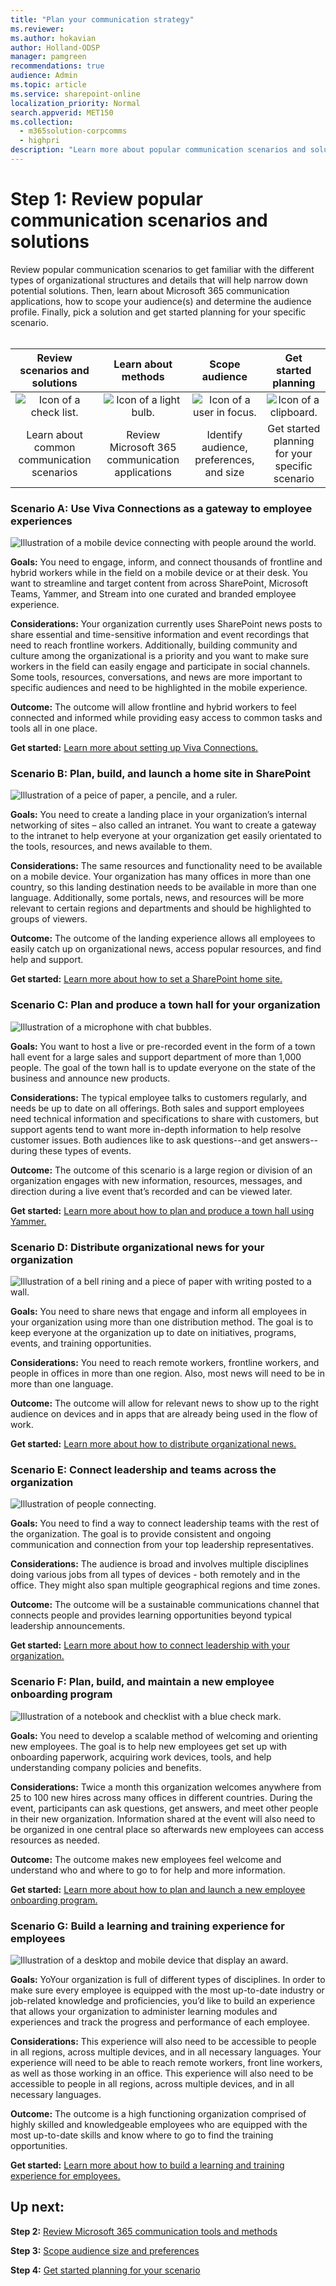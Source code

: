 ```yaml
---
title: "Plan your communication strategy"
ms.reviewer: 
ms.author: hokavian
author: Holland-ODSP
manager: pamgreen
recommendations: true
audience: Admin
ms.topic: article
ms.service: sharepoint-online
localization_priority: Normal
search.appverid: MET150
ms.collection: 
  - m365solution-corpcomms
  - highpri
description: "Learn more about popular communication scenarios and solutions"
---
```


# Step 1: Review popular communication scenarios and solutions

Review popular communication scenarios to get familiar with the different types of organizational structures and details that will help narrow down potential solutions. Then, learn about Microsoft 365 communication applications, how to scope your audience(s) and determine the audience profile. Finally, pick a solution and get started planning for your specific scenario.
<br>
<br>


| Review scenarios and solutions    | Learn about methods |Scope audience   |Get started planning   |
| :------------------: | :------------------: |:---------------:|:---------------:|
| ![Icon of a check list.](media/task-check.png)  |   ![Icon of a light bulb.](media/bulb-blue.png) |   ![Icon of a user in focus.](media/icon-plan-personalize.png) | ![Icon of a clipboard.](media/icon-plan-plan.png) |
| Learn about common communication scenarios|Review Microsoft 365 communication applications   | Identify audience, preferences, and size  |Get started planning for your specific scenario   |


### Scenario A: Use Viva Connections as a gateway to employee experiences


![Illustration of a mobile device connecting with people around the world.](media/cc-viva-connections.png)

**Goals:** You need to engage, inform, and connect thousands of frontline and hybrid workers while in the field on a mobile device or at their desk. You want to streamline and target content from across SharePoint, Microsoft Teams, Yammer, and Stream into one curated and branded employee experience. 
<br>

**Considerations:** Your organization currently uses SharePoint news posts to share essential and time-sensitive information and event recordings that need to reach frontline workers. Additionally, building community and culture among the organizational is a priority and you want to make sure workers in the field can easily engage and participate in social channels. Some tools, resources, conversations, and news are more important to specific audiences and need to be highlighted in the mobile experience. 
<br>

**Outcome:** The outcome will allow frontline and hybrid workers to feel connected and informed while providing easy access to common tasks and tools all in one place. 

**Get started:** [Learn more about setting up Viva Connections.](guide-to-setting-up-viva-connections.md)


### Scenario B: Plan, build, and launch a home site in SharePoint

![Illustration of a peice of paper, a pencile, and a ruler.](media/cc-home-site.png)

**Goals:** You need to create a landing place in your organization’s internal networking of sites – also called an intranet. You want to create a gateway to the intranet to help everyone at your organization get easily orientated to the tools, resources, and news available to them. 
<br>

**Considerations:** The same resources and functionality need to be available on a mobile device. Your organization has many offices in more than one country, so this landing destination needs to be available in more than one language. Additionally, some portals, news, and resources will be more relevant to certain regions and departments and should be highlighted to groups of viewers. 
<br>

**Outcome:** The outcome of the landing experience allows all employees to easily catch up on organizational news, access popular resources, and find help and support.

**Get started:** [Learn more about how to set a SharePoint home site.](home-site-plan.md)


### Scenario C: Plan and produce a town hall for your organization

![Illustration of a microphone with chat bubbles.](media/cc-town-hall.png)

**Goals:** You want to host a live or pre-recorded event in the form of a town hall event for a large sales and support department of more than 1,000 people. The goal of the town hall is to update everyone on the state of the business and announce new products. 
<br>

**Considerations:** The typical employee talks to customers regularly, and needs be up to date on all offerings. Both sales and support employees need technical information and specifications to share with customers, but support agents tend to want more in-depth information to help resolve customer issues. Both audiences like to ask questions--and get answers--during these types of events. 
<br>

**Outcome:** The outcome of this scenario is a large region or division of an organization engages with new information, resources, messages, and direction during a live event that’s recorded and can be viewed later.

**Get started:** [Learn more about how to plan and produce a town hall using Yammer.](hold-town-hall-using-yammer.md)



### Scenario D: Distribute organizational news for your organization

![Illustration of a bell rining and a piece of paper with writing posted to a wall.](media/cc-news.png)

**Goals:** You need to share news that engage and inform all employees in your organization using more than one distribution method. The goal is to keep everyone at the organization up to date on initiatives, programs, events, and training opportunities. 
<br>

**Considerations:** You need to reach remote workers, frontline workers, and people in offices in more than one region. Also, most news will need to be in more than one language. 
<br>

**Outcome:** The outcome will allow for relevant news to show up to the right audience on devices and in apps that are already being used in the flow of work.

**Get started:** [Learn more about how to distribute organizational news.](distribute-corporate-news-to-your-organization.md)



### Scenario E: Connect leadership and teams across the organization

![Illustration of people connecting.](media/cc-leadership-connection.png)

**Goals:** You need to find a way to connect leadership teams with the rest of the organization. The goal is to provide consistent and ongoing communication and connection from your top leadership representatives. 
<br>

**Considerations:** The audience is broad and involves multiple disciplines doing various jobs from all types of devices - both remotely and in the office. They might also span multiple geographical regions and time zones. 
<br>

**Outcome:** The outcome will be a sustainable communications channel that connects people and provides learning opportunities beyond typical leadership announcements.

**Get started:** [Learn more about how to connect leadership with your organization.](leadership-connection.md)



### Scenario F: Plan, build, and maintain a new employee onboarding program

![Illustration of a notebook and checklist with a blue check mark.](media/cc-neo.png)

**Goals:** You need to develop a scalable method of welcoming and orienting new employees. The goal is to help new employees get set up with onboarding paperwork, acquiring work devices, tools, and help understanding company policies and benefits. 
<br>

**Considerations:** Twice a month this organization welcomes anywhere from 25 to 100 new hires across many offices in different countries. During the event, participants can ask questions, get answers, and meet other people in their new organization. Information shared at the event will also need to be organized in one central place so afterwards new employees can access resources as needed. 
<br>

**Outcome:** The outcome makes new employees feel welcome and understand who and where to go to for help and more information.

**Get started:** [Learn more about how to plan and launch a new employee onboarding program.](onboard-employees.md)


### Scenario G: Build a learning and training experience for employees

![Illustration of a desktop and mobile device that display an award.](media/cc-training.png)

**Goals:** YoYour organization is full of different types of disciplines. In order to make sure every employee is equipped with the most up-to-date industry or job-related knowledge and proficiencies, you’d like to build an experience that allows your organization to administer learning modules and experiences and track the progress and performance of each employee.
<br>

**Considerations:** This experience will also need to be accessible to people in all regions, across multiple devices, and in all necessary languages. Your experience will need to be able to reach remote workers, front line workers, as well as those working in an office. This experience will also need to be accessible to people in all regions, across multiple devices, and in all necessary languages.
<br>

**Outcome:** The outcome is a high functioning organization comprised of highly skilled and knowledgeable employees who are equipped with the most up-to-date skills and know where to go to find the training opportunities.

**Get started:** [Learn more about how to build a learning and training experience for employees.](build-learning-and-training-experiences-for-employees.md)


## Up next:

**Step 2:** [Review Microsoft 365 communication tools and methods](review-communication-apps.md)
<br>

**Step 3:** [Scope audience size and preferences](audience-profile.md)
<br>

**Step 4:** [Get started planning for your scenario](choose-communication-method.md)


<br>
<br>

